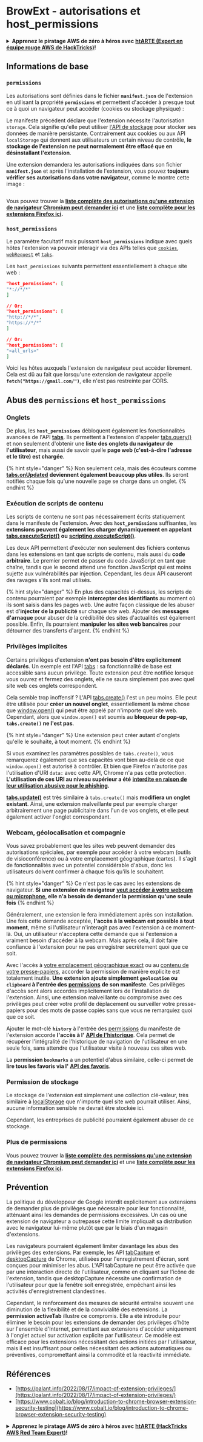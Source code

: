 # BrowExt - autorisations et host_permissions

<details>

<summary><strong>Apprenez le piratage AWS de zéro à héros avec</strong> <a href="https://training.hacktricks.xyz/courses/arte"><strong>htARTE (Expert en équipe rouge AWS de HackTricks)</strong></a><strong>!</strong></summary>

Autres façons de soutenir HackTricks :

* Si vous souhaitez voir votre **entreprise annoncée dans HackTricks** ou **télécharger HackTricks en PDF**, consultez les [**PLANS D'ABONNEMENT**](https://github.com/sponsors/carlospolop) !
* Obtenez le [**swag officiel PEASS & HackTricks**](https://peass.creator-spring.com)
* Découvrez [**La famille PEASS**](https://opensea.io/collection/the-peass-family), notre collection exclusive de [**NFT**](https://opensea.io/collection/the-peass-family)
* **Rejoignez le** 💬 [**groupe Discord**](https://discord.gg/hRep4RUj7f) ou le [**groupe Telegram**](https://t.me/peass) ou **suivez** nous sur **Twitter** 🐦 [**@carlospolopm**](https://twitter.com/hacktricks\_live)**.**
* **Partagez vos astuces de piratage en soumettant des PR aux** [**HackTricks**](https://github.com/carlospolop/hacktricks) et [**HackTricks Cloud**](https://github.com/carlospolop/hacktricks-cloud) github repos.

</details>

## Informations de base

### **`permissions`**

Les autorisations sont définies dans le fichier **`manifest.json`** de l'extension en utilisant la propriété **`permissions`** et permettent d'accéder à presque tout ce à quoi un navigateur peut accéder (cookies ou stockage physique) :

Le manifeste précédent déclare que l'extension nécessite l'autorisation `storage`. Cela signifie qu'elle peut utiliser [l'API de stockage](https://developer.mozilla.org/en-US/docs/Mozilla/Add-ons/WebExtensions/API/storage) pour stocker ses données de manière persistante. Contrairement aux cookies ou aux API `localStorage` qui donnent aux utilisateurs un certain niveau de contrôle, **le stockage de l'extension ne peut normalement être effacé que en désinstallant l'extension**.

Une extension demandera les autorisations indiquées dans son fichier **`manifest.json`** et après l'installation de l'extension, vous pouvez **toujours vérifier ses autorisations dans votre navigateur**, comme le montre cette image :

<figure><img src="../../.gitbook/assets/image (2) (1) (1) (1).png" alt=""><figcaption></figcaption></figure>

Vous pouvez trouver la [**liste complète des autorisations qu'une extension de navigateur Chromium peut demander ici**](https://developer.chrome.com/docs/extensions/develop/concepts/declare-permissions#permissions) et une [**liste complète pour les extensions Firefox ici**](https://developer.mozilla.org/en-US/docs/Mozilla/Add-ons/WebExtensions/manifest.json/permissions#api\_permissions)**.**

### `host_permissions`

Le paramètre facultatif mais puissant **`host_permissions`** indique avec quels hôtes l'extension va pouvoir interagir via des APIs telles que [`cookies`](https://developer.mozilla.org/en-US/docs/Mozilla/Add-ons/WebExtensions/API/cookies), [`webRequest`](https://developer.mozilla.org/en-US/docs/Mozilla/Add-ons/WebExtensions/API/webRequest) et [`tabs`](https://developer.mozilla.org/en-US/docs/Mozilla/Add-ons/WebExtensions/API/tabs).

Les `host_permissions` suivants permettent essentiellement à chaque site web :
```json
"host_permissions": [
"*://*/*"
]

// Or:
"host_permissions": [
"http://*/*",
"https://*/*"
]

// Or:
"host_permissions": [
"<all_urls>"
]
```
Voici les hôtes auxquels l'extension de navigateur peut accéder librement. Cela est dû au fait que lorsqu'une extension de navigateur appelle **`fetch("https://gmail.com/")`**, elle n'est pas restreinte par CORS.

## Abus des `permissions` et `host_permissions`

### Onglets

De plus, les **`host_permissions`** débloquent également les fonctionnalités avancées de l'API [**tabs**](https://developer.mozilla.org/en-US/docs/Mozilla/Add-ons/WebExtensions/API/tabs). Ils permettent à l'extension d'appeler [tabs.query()](https://developer.mozilla.org/en-US/docs/Mozilla/Add-ons/WebExtensions/API/tabs/query) et non seulement d'obtenir une **liste des onglets du navigateur de l'utilisateur**, mais aussi de savoir quelle **page web (c'est-à-dire l'adresse et le titre) est chargée**.

{% hint style="danger" %}
Non seulement cela, mais des écouteurs comme [**tabs.onUpdated**](https://developer.mozilla.org/en-US/docs/Mozilla/Add-ons/WebExtensions/API/tabs/onUpdated) **deviennent également beaucoup plus utiles**. Ils seront notifiés chaque fois qu'une nouvelle page se charge dans un onglet.
{% endhint %}

### Exécution de scripts de contenu <a href="#running-content-scripts" id="running-content-scripts"></a>

Les scripts de contenu ne sont pas nécessairement écrits statiquement dans le manifeste de l'extension. Avec des **`host_permissions`** suffisantes, les **extensions peuvent également les charger dynamiquement en appelant** [**tabs.executeScript()**](https://developer.mozilla.org/en-US/docs/Mozilla/Add-ons/WebExtensions/API/tabs/executeScript) **ou** [**scripting.executeScript()**](https://developer.mozilla.org/en-US/docs/Mozilla/Add-ons/WebExtensions/API/scripting/executeScript).

Les deux API permettent d'exécuter non seulement des fichiers contenus dans les extensions en tant que scripts de contenu, mais aussi du **code arbitraire**. Le premier permet de passer du code JavaScript en tant que chaîne, tandis que le second attend une fonction JavaScript qui est moins sujette aux vulnérabilités par injection. Cependant, les deux API causeront des ravages s'ils sont mal utilisés.

{% hint style="danger" %}
En plus des capacités ci-dessus, les scripts de contenu pourraient par exemple **intercepter des identifiants** au moment où ils sont saisis dans les pages web. Une autre façon classique de les abuser est d'**injecter de la publicité** sur chaque site web. Ajouter des **messages d'arnaque** pour abuser de la crédibilité des sites d'actualités est également possible. Enfin, ils pourraient **manipuler les sites web bancaires** pour détourner des transferts d'argent.
{% endhint %}

### Privilèges implicites <a href="#implicit-privileges" id="implicit-privileges"></a>

Certains privilèges d'extension **n'ont pas besoin d'être explicitement déclarés**. Un exemple est l'API [tabs](https://developer.mozilla.org/en-US/docs/Mozilla/Add-ons/WebExtensions/API/tabs) : sa fonctionnalité de base est accessible sans aucun privilège. Toute extension peut être notifiée lorsque vous ouvrez et fermez des onglets, elle ne saura simplement pas avec quel site web ces onglets correspondent.

Cela semble trop inoffensif ? L'API [tabs.create()](https://developer.mozilla.org/en-US/docs/Mozilla/Add-ons/WebExtensions/API/tabs/create) l'est un peu moins. Elle peut être utilisée pour **créer un nouvel onglet**, essentiellement la même chose que [window.open()](https://developer.mozilla.org/en-US/docs/Web/API/Window/open) qui peut être appelé par n'importe quel site web. Cependant, alors que `window.open()` est soumis au **bloqueur de pop-up, `tabs.create()` ne l'est pas**.

{% hint style="danger" %}
Une extension peut créer autant d'onglets qu'elle le souhaite, à tout moment.
{% endhint %}

Si vous examinez les paramètres possibles de `tabs.create()`, vous remarquerez également que ses capacités vont bien au-delà de ce que `window.open()` est autorisé à contrôler. Et bien que Firefox n'autorise pas l'utilisation d'URI `data:` avec cette API, Chrome n'a pas cette protection. **L'utilisation de ces URI au niveau supérieur a été** [**interdite en raison de leur utilisation abusive pour le phishing**](https://bugzilla.mozilla.org/show\_bug.cgi?id=1331351)**.**

[**tabs.update()**](https://developer.mozilla.org/en-US/docs/Mozilla/Add-ons/WebExtensions/API/tabs/update) est très similaire à `tabs.create()` mais **modifiera un onglet existant**. Ainsi, une extension malveillante peut par exemple charger arbitrairement une page publicitaire dans l'un de vos onglets, et elle peut également activer l'onglet correspondant.

### Webcam, géolocalisation et compagnie <a href="#webcam-geolocation-and-friends" id="webcam-geolocation-and-friends"></a>

Vous savez probablement que les sites web peuvent demander des autorisations spéciales, par exemple pour accéder à votre webcam (outils de visioconférence) ou à votre emplacement géographique (cartes). Il s'agit de fonctionnalités avec un potentiel considérable d'abus, donc les utilisateurs doivent confirmer à chaque fois qu'ils le souhaitent.

{% hint style="danger" %}
Ce n'est pas le cas avec les extensions de navigateur. **Si une extension de navigateur** [**veut accéder à votre webcam ou microphone**](https://developer.mozilla.org/en-US/docs/Web/API/MediaDevices/getUserMedia)**, elle n'a besoin de demander la permission qu'une seule fois**
{% endhint %}

Généralement, une extension le fera immédiatement après son installation. Une fois cette demande acceptée, **l'accès à la webcam est possible à tout moment**, même si l'utilisateur n'interagit pas avec l'extension à ce moment-là. Oui, un utilisateur n'acceptera cette demande que si l'extension a vraiment besoin d'accéder à la webcam. Mais après cela, il doit faire confiance à l'extension pour ne pas enregistrer secrètement quoi que ce soit.

Avec l'accès à [votre emplacement géographique exact](https://developer.mozilla.org/en-US/docs/Web/API/Geolocation) ou au [contenu de votre presse-papiers](https://developer.mozilla.org/en-US/docs/Web/API/Clipboard\_API), accorder la permission de manière explicite est totalement inutile. **Une extension ajoute simplement `geolocation` ou `clipboard` à l'entrée des** [**permissions**](https://developer.mozilla.org/en-US/docs/Mozilla/Add-ons/WebExtensions/manifest.json/permissions) **de son manifeste**. Ces privilèges d'accès sont alors accordés implicitement lors de l'installation de l'extension. Ainsi, une extension malveillante ou compromise avec ces privilèges peut créer votre profil de déplacement ou surveiller votre presse-papiers pour des mots de passe copiés sans que vous ne remarquiez quoi que ce soit.

Ajouter le mot-clé **`history`** à l'entrée des [permissions](https://developer.mozilla.org/en-US/docs/Mozilla/Add-ons/WebExtensions/manifest.json/permissions) du manifeste de l'extension accorde **l'accès à l'** [**API de l'historique**](https://developer.mozilla.org/en-US/docs/Mozilla/Add-ons/WebExtensions/API/history). Cela permet de récupérer l'intégralité de l'historique de navigation de l'utilisateur en une seule fois, sans attendre que l'utilisateur visite à nouveau ces sites web.

La **permission `bookmarks`** a un potentiel d'abus similaire, celle-ci permet de **lire tous les favoris via l'** [**API des favoris**](https://developer.mozilla.org/en-US/docs/Mozilla/Add-ons/WebExtensions/API/bookmarks).

### Permission de stockage <a href="#the-storage-permission" id="the-storage-permission"></a>

Le stockage de l'extension est simplement une collection clé-valeur, très similaire à [localStorage](https://developer.mozilla.org/en-US/docs/Web/API/Window/localStorage) que n'importe quel site web pourrait utiliser. Ainsi, aucune information sensible ne devrait être stockée ici.

Cependant, les entreprises de publicité pourraient également abuser de ce stockage.

### Plus de permissions

Vous pouvez trouver la [**liste complète des permissions qu'une extension de navigateur Chromium peut demander ici**](https://developer.chrome.com/docs/extensions/develop/concepts/declare-permissions#permissions) et une [**liste complète pour les extensions Firefox ici**](https://developer.mozilla.org/en-US/docs/Mozilla/Add-ons/WebExtensions/manifest.json/permissions#api\_permissions)**.**

## Prévention <a href="#why-not-restrict-extension-privileges" id="why-not-restrict-extension-privileges"></a>

La politique du développeur de Google interdit explicitement aux extensions de demander plus de privilèges que nécessaire pour leur fonctionnalité, atténuant ainsi les demandes de permissions excessives. Un cas où une extension de navigateur a outrepassé cette limite impliquait sa distribution avec le navigateur lui-même plutôt que par le biais d'un magasin d'extensions.

Les navigateurs pourraient également limiter davantage les abus des privilèges des extensions. Par exemple, les API [tabCapture](https://developer.chrome.com/docs/extensions/reference/tabCapture/) et [desktopCapture](https://developer.chrome.com/docs/extensions/reference/desktopCapture/) de Chrome, utilisées pour l'enregistrement d'écran, sont conçues pour minimiser les abus. L'API tabCapture ne peut être activée que par une interaction directe de l'utilisateur, comme en cliquant sur l'icône de l'extension, tandis que desktopCapture nécessite une confirmation de l'utilisateur pour que la fenêtre soit enregistrée, empêchant ainsi les activités d'enregistrement clandestines.

Cependant, le renforcement des mesures de sécurité entraîne souvent une diminution de la flexibilité et de la convivialité des extensions. La **permission activeTab** illustre ce compromis. Elle a été introduite pour éliminer le besoin pour les extensions de demander des privilèges d'hôte sur l'ensemble d'Internet, permettant aux extensions d'accéder uniquement à l'onglet actuel sur activation explicite par l'utilisateur. Ce modèle est efficace pour les extensions nécessitant des actions initiées par l'utilisateur, mais il est insuffisant pour celles nécessitant des actions automatiques ou préventives, compromettant ainsi la commodité et la réactivité immédiate.
## **Références**

* [https://palant.info/2022/08/17/impact-of-extension-privileges/](https://palant.info/2022/08/17/impact-of-extension-privileges/)
* [https://www.cobalt.io/blog/introduction-to-chrome-browser-extension-security-testing](https://www.cobalt.io/blog/introduction-to-chrome-browser-extension-security-testing)

<details>

<summary><strong>Apprenez le piratage AWS de zéro à héros avec</strong> <a href="https://training.hacktricks.xyz/courses/arte"><strong>htARTE (HackTricks AWS Red Team Expert)</strong></a><strong>!</strong></summary>

Autres façons de soutenir HackTricks:

* Si vous souhaitez voir votre **entreprise annoncée dans HackTricks** ou **télécharger HackTricks en PDF**, consultez les [**PLANS D'ABONNEMENT**](https://github.com/sponsors/carlospolop)!
* Obtenez le [**swag officiel PEASS & HackTricks**](https://peass.creator-spring.com)
* Découvrez [**La famille PEASS**](https://opensea.io/collection/the-peass-family), notre collection exclusive de [**NFTs**](https://opensea.io/collection/the-peass-family)
* **Rejoignez le** 💬 [**groupe Discord**](https://discord.gg/hRep4RUj7f) ou le [**groupe Telegram**](https://t.me/peass) ou **suivez-nous** sur **Twitter** 🐦 [**@carlospolopm**](https://twitter.com/hacktricks\_live)**.**
* **Partagez vos astuces de piratage en soumettant des PR aux** [**HackTricks**](https://github.com/carlospolop/hacktricks) et [**HackTricks Cloud**](https://github.com/carlospolop/hacktricks-cloud) dépôts GitHub.

</details>
